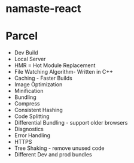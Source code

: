 # namaste-react

# Parcel

- Dev Build
- Local Server
- HMR = Hot Module Replacement
- File Watching Algorithm- Written in C++
- Caching - Faster Builds
- Image Optimization
- Minification
- Bundling
- Compress
- Consistent Hashing
- Code Splitting
- Differential Bundling - support older browsers
- Diagnostics
- Error Handling
- HTTPS
- Tree Shaking - remove unused code
- Different Dev and prod bundles
